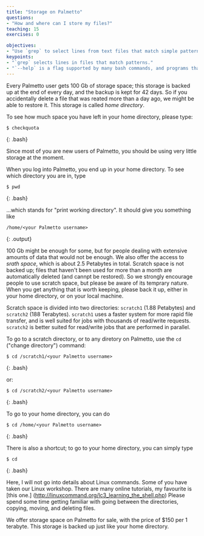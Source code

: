 ```yaml
---
title: "Storage on Palmetto"
questions:
- "How and where can I store my files?"
teaching: 15
exercises: 0

objectives:
- "Use `grep` to select lines from text files that match simple patterns."
keypoints:
- "`grep` selects lines in files that match patterns."
- "`--help` is a flag supported by many bash commands, and programs that can be run from within Bash, to display more information on how to use these commands or programs."
---
```


Every Palmetto user gets 100 Gb of storage space; this storage is backed up at the end of every day, and the backup is kept for 42 days. So if you accidentally delete a file that was reated more than a day ago, we might be able to restore it. This storage is called *home directory*.

To see how much space you have left in your home directory, please type:

~~~
$ checkquota
~~~
{: .bash}

Since most of you are new users of Palmetto, you should be using very little storage at the moment.

When you log into Palmetto, you end up in your home directory. To see which directory you are in, type 

~~~
$ pwd
~~~
{: .bash}

...which stands for "print working directory". It should give you something like

~~~
/home/<your Palmetto username>
~~~
{: .output}

100 Gb might be enough for some, but for people dealing with extensive amounts of data that would not be enough. We also offer the access to *srath space*, which is about 2.5 Petabytes in total. Scratch space is not backed up; files that haven't been used for more than a month are automatically deleted (and cannpt be restored). So we strongly encourage people to use scratch space, but please be aware of its temprary nature. When you get anything that is worth keeping, please back it up, either in your home directory, or on your local machine.

Scratch space is divided into two directories: `scratch1` (1.88 Petabytes) and `scratch2` (188 Terabytes). `scratch1` uses a faster system for more rapid file transfer, and is well suited for jobs with thousands of read/write requests. `scratch2` is better suited for read/write jobs that are performed in parallel.

To go to a scratch directory, or to any diretory on Palmetto, use the `cd` ("change directory") command:

~~~
$ cd /scratch1/<your Palmetto username>
~~~
{: .bash}
 

or:

~~~
$ cd /scratch2/<your Palmetto username>
~~~
{: .bash}

To go to your home directory, you can do

~~~
$ cd /home/<your Palmetto username>
~~~
{: .bash}

There is also a shortcut; to go to your home directory, you can simply type

~~~
$ cd
~~~
{: .bash}

Here, I will not go into details about Linux commands. Some of you have taken our Linux workshop. There are many online tutorials, my favourite is [this one.] (http://linuxcommand.org/lc3_learning_the_shell.php) Please spend some time getting familiar with going between the directories, copying, moving, and deleting files.

We offer storage space on Palmetto for sale, with the price of $150 per 1 terabyte. This storage is backed up just like your home directory.
